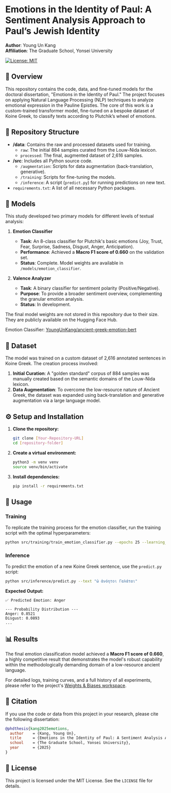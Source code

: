 # Emotions in the Identity of Paul: A Sentiment Analysis Approach to Paul’s Jewish Identity

**Author**: Young Un Kang  
**Affiliation**: The Graduate School, Yonsei University

[![License: MIT](https://img.shields.io/badge/License-MIT-yellow.svg)](https://opensource.org/licenses/MIT)

## 📖 Overview

This repository contains the code, data, and fine-tuned models for the doctoral dissertation, "Emotions in the Identity of Paul." The project focuses on applying Natural Language Processing (NLP) techniques to analyze emotional expression in the Pauline Epistles. The core of this work is a custom-trained transformer model, fine-tuned on a bespoke dataset of Koine Greek, to classify texts according to Plutchik’s wheel of emotions.

## 📂 Repository Structure

-   **/data**: Contains the raw and processed datasets used for training.
    -   `raw`: The initial 884 samples curated from the Louw-Nida lexicon.
    -   `processed`: The final, augmented dataset of 2,616 samples.
-   **/src**: Includes all Python source code.
    -   `/augmentation`: Scripts for data augmentation (back-translation, generative).
    -   `/training`: Scripts for fine-tuning the models.
    -   `/inference`: A script (`predict.py`) for running predictions on new text.
-   `requirements.txt`: A list of all necessary Python packages.

## 🤖 Models

This study developed two primary models for different levels of textual analysis:

1.  **Emotion Classifier**
    -   **Task**: An 8-class classifier for Plutchik's basic emotions (Joy, Trust, Fear, Surprise, Sadness, Disgust, Anger, Anticipation).
    -   **Performance**: Achieved a **Macro F1 score of 0.660** on the validation set.
    -   **Status**: Complete. Model weights are available in `/models/emotion_classifier`.

2.  **Valence Analyzer**
    -   **Task**: A binary classifier for sentiment polarity (Positive/Negative).
    -   **Purpose**: To provide a broader sentiment overview, complementing the granular emotion analysis.
    -   **Status**: In development.

The final model weights are not stored in this repository due to their size. They are publicly available on the Hugging Face Hub.

Emotion Classifier: [YoungUnKang/ancient-greek-emotion-bert](https://huggingface.co/luvnpce83/ancient-greek-emotion-bert)

## 💾 Dataset

The model was trained on a custom dataset of 2,616 annotated sentences in Koine Greek. The creation process involved:
1.  **Initial Curation**: A "golden standard" corpus of 884 samples was manually created based on the semantic domains of the Louw-Nida lexicon.
2.  **Data Augmentation**: To overcome the low-resource nature of Ancient Greek, the dataset was expanded using back-translation and generative augmentation via a large language model.

## ⚙️ Setup and Installation

1.  **Clone the repository:**
    ```bash
    git clone [Your-Repository-URL]
    cd [repository-folder]
    ```

2.  **Create a virtual environment:**
    ```bash
    python3 -m venv venv
    source venv/bin/activate
    ```

3.  **Install dependencies:**
    ```bash
    pip install -r requirements.txt
    ```

## 🚀 Usage

### Training

To replicate the training process for the emotion classifier, run the training script with the optimal hyperparameters:

```bash
python src/training/train_emotion_classifier.py --epochs 25 --learning_rate 5e-5
```

### Inference

To predict the emotion of a new Koine Greek sentence, use the `predict.py` script:

```bash
python src/inference/predict.py --text "ὦ ἀνόητοι Γαλάται"
```
**Expected Output:**
```
✅ Predicted Emotion: Anger

--- Probability Distribution ---
Anger: 0.8521
Disgust: 0.0893
...
```

## 📊 Results

The final emotion classification model achieved a **Macro F1 score of 0.660**, a highly competitive result that demonstrates the model's robust capability within the methodologically demanding domain of a low-resource ancient language.

For detailed logs, training curves, and a full history of all experiments, please refer to the project's [Weights & Biases workspace](https://wandb.ai/luvnpce-yonsei-university/huggingface/workspace?nw=nwuserluvnpce).

## 📄 Citation

If you use the code or data from this project in your research, please cite the following dissertation:

```bibtex
@phdthesis{kang2025emotions,
  author    = {Kang, Young Un},
  title     = {Emotions in the Identity of Paul: A Sentiment Analysis Approach to Paul’s Jewish Identity},
  school    = {The Graduate School, Yonsei University},
  year      = {2025}
}
```

## 📜 License

This project is licensed under the MIT License. See the `LICENSE` file for details.
